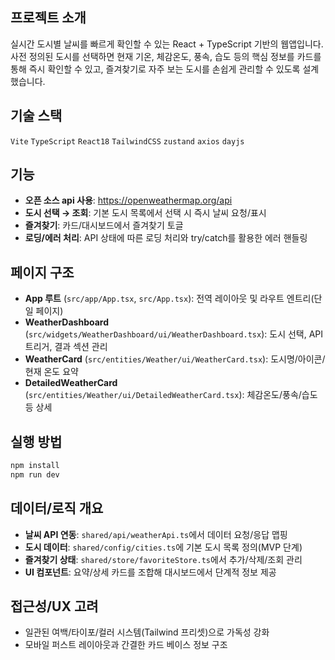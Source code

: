 ## 프로젝트 소개

실시간 도시별 날씨를 빠르게 확인할 수 있는 React + TypeScript 기반의 웹앱입니다. 사전 정의된 도시를 선택하면 현재 기온, 체감온도, 풍속, 습도 등의 핵심 정보를 카드를 통해 즉시 확인할 수 있고, 즐겨찾기로 자주 보는 도시를 손쉽게 관리할 수 있도록 설계했습니다.

## 기술 스택

`Vite` `TypeScript` `React18` `TailwindCSS` `zustand` `axios` `dayjs`

## 기능

- **오픈 소스 api 사용**: https://openweathermap.org/api
- **도시 선택 → 조회**: 기본 도시 목록에서 선택 시 즉시 날씨 요청/표시
- **즐겨찾기**: 카드/대시보드에서 즐겨찾기 토글
- **로딩/에러 처리**: API 상태에 따른 로딩 처리와 try/catch를 활용한 에러 핸들링

## 페이지 구조

- **App 루트** (`src/app/App.tsx`, `src/App.tsx`): 전역 레이아웃 및 라우트 엔트리(단일 페이지)
- **WeatherDashboard** (`src/widgets/WeatherDashboard/ui/WeatherDashboard.tsx`): 도시 선택, API 트리거, 결과 섹션 관리
- **WeatherCard** (`src/entities/Weather/ui/WeatherCard.tsx`): 도시명/아이콘/현재 온도 요약
- **DetailedWeatherCard** (`src/entities/Weather/ui/DetailedWeatherCard.tsx`): 체감온도/풍속/습도 등 상세

## 실행 방법

```bash
npm install
npm run dev
```

## 데이터/로직 개요

- **날씨 API 연동**: `shared/api/weatherApi.ts`에서 데이터 요청/응답 맵핑
- **도시 데이터**: `shared/config/cities.ts`에 기본 도시 목록 정의(MVP 단계)
- **즐겨찾기 상태**: `shared/store/favoriteStore.ts`에서 추가/삭제/조회 관리
- **UI 컴포넌트**: 요약/상세 카드를 조합해 대시보드에서 단계적 정보 제공

## 접근성/UX 고려

- 일관된 여백/타이포/컬러 시스템(Tailwind 프리셋)으로 가독성 강화
- 모바일 퍼스트 레이아웃과 간결한 카드 베이스 정보 구조

